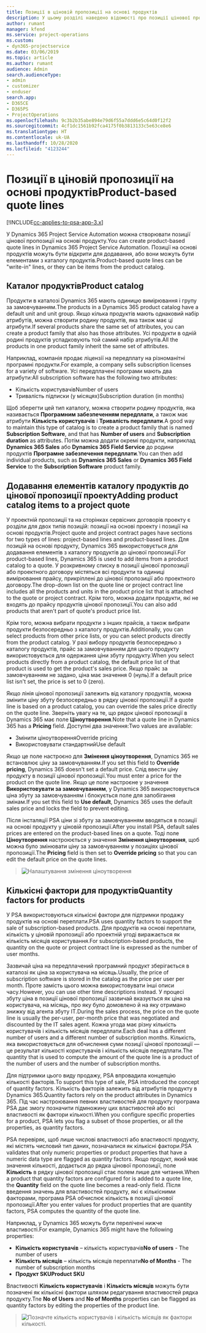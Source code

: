```yaml
---
title: Позиції в ціновій пропозиції на основі продуктів
description: У цьому розділі наведено відомості про позиції цінової пропозиції на основі продукту.
author: rumant
manager: kfend
ms.service: project-operations
ms.custom:
- dyn365-projectservice
ms.date: 03/06/2019
ms.topic: article
ms.author: rumant
audience: Admin
search.audienceType:
- admin
- customizer
- enduser
search.app:
- D365CE
- D365PS
- ProjectOperations
ms.openlocfilehash: 9c3b2b35abe894e79d6f55a7ddd6e5c64d0f12f2
ms.sourcegitcommit: 4cf1dc1561b92fca4175f0b3813133c5e63ce8e6
ms.translationtype: HT
ms.contentlocale: uk-UA
ms.lasthandoff: 10/28/2020
ms.locfileid: "4123244"
---
```

# <a name="product-based-quote-lines"></a><span data-ttu-id="911d2-103">Позиції в ціновій пропозиції на основі продуктів</span><span class="sxs-lookup"><span data-stu-id="911d2-103">Product-based quote lines</span></span>

[!INCLUDE[cc-applies-to-psa-app-3.x](../includes/cc-applies-to-psa-app-3x.md)]


<span data-ttu-id="911d2-104">У Dynamics 365 Project Service Automation можна створювати позиції цінової пропозиції на основі продукту.</span><span class="sxs-lookup"><span data-stu-id="911d2-104">You can create product-based quote lines in Dynamics 365 Project Service Automation.</span></span> <span data-ttu-id="911d2-105">Позиції на основі продуктів можуть бути відкрити для додавання, або вони можуть бути елементами з каталогу продуктів.</span><span class="sxs-lookup"><span data-stu-id="911d2-105">Product-based quote lines can be "write-in" lines, or they can be items from the product catalog.</span></span>

## <a name="product-catalog"></a><span data-ttu-id="911d2-106">Каталог продуктів</span><span class="sxs-lookup"><span data-stu-id="911d2-106">Product catalog</span></span>

<span data-ttu-id="911d2-107">Продукти в каталозі Dynamics 365 мають одиницю вимірювання і групу за замовчуванням.</span><span class="sxs-lookup"><span data-stu-id="911d2-107">The products in a Dynamics 365 product catalog have a default unit and unit group.</span></span> <span data-ttu-id="911d2-108">Якщо кілька продуктів мають однаковий набір атрибутів, можна створити родину продуктів, яка також має ці атрибути.</span><span class="sxs-lookup"><span data-stu-id="911d2-108">If several products share the same set of attributes, you can create a product family that also has those attributes.</span></span> <span data-ttu-id="911d2-109">Усі продукти в одній родині продуктів успадковують той самий набір атрибутів.</span><span class="sxs-lookup"><span data-stu-id="911d2-109">All the products in one product family inherit the same set of attributes.</span></span>

<span data-ttu-id="911d2-110">Наприклад, компанія продає ліцензії на передплату на різноманітні програмні продукти.</span><span class="sxs-lookup"><span data-stu-id="911d2-110">For example, a company sells subscription licenses for a variety of software.</span></span> <span data-ttu-id="911d2-111">Усі передплачені програми мають два атрибути:</span><span class="sxs-lookup"><span data-stu-id="911d2-111">All subscription software has the following two attributes:</span></span>

- <span data-ttu-id="911d2-112">Кількість користувачів</span><span class="sxs-lookup"><span data-stu-id="911d2-112">Number of users</span></span> 
- <span data-ttu-id="911d2-113">Тривалість підписки (у місяцях)</span><span class="sxs-lookup"><span data-stu-id="911d2-113">Subscription duration (in months)</span></span>

<span data-ttu-id="911d2-114">Щоб зберегти цей тип каталогу, можна створити родину продуктів, яка називається **Програмним забезпеченням передплати**, а також має атрибути **Кількість користувачів** і **Тривалість передплати**.</span><span class="sxs-lookup"><span data-stu-id="911d2-114">A good way to maintain this type of catalog is to create a product family that is named **Subscription Software**, and that has **Number of users** and **Subscription duration** as attributes.</span></span> <span data-ttu-id="911d2-115">Потім можна додати окремі продукти, наприклад **Dynamics 365 Sales** або **Dynamics 365 Field Service** до родини продуктів **Програмне забезпечення передплати**.</span><span class="sxs-lookup"><span data-stu-id="911d2-115">You can then add individual products, such as **Dynamics 365 Sales** or **Dynamics 365 Field Service** to the **Subscription Software** product family.</span></span>

## <a name="adding-product-catalog-items-to-a-project-quote"></a><span data-ttu-id="911d2-116">Додавання елементів каталогу продуктів до цінової пропозиції проекту</span><span class="sxs-lookup"><span data-stu-id="911d2-116">Adding product catalog items to a project quote</span></span>

<span data-ttu-id="911d2-117">У проектній пропозиції та на сторінках сервісних договорів проекту є розділи для двох типів позицій: позиції на основі проекту і позиції на основі продуктів.</span><span class="sxs-lookup"><span data-stu-id="911d2-117">Project quote and project contract pages have sections for two types of lines: project-based lines and product-based lines.</span></span> <span data-ttu-id="911d2-118">Для позицій на основі продукту, Dynamics 365 використовується для додавання елементів з каталогу продуктів до цінової пропозиції.</span><span class="sxs-lookup"><span data-stu-id="911d2-118">For product-based lines, Dynamics 365 is used to add items from a product catalog to a quote.</span></span> <span data-ttu-id="911d2-119">У розкривному списку в позиції цінової пропозиції або проектного договору містяться всі продукти та одиниці вимірювання прайсу, прикріплені до цінової пропозиції або проектного договору.</span><span class="sxs-lookup"><span data-stu-id="911d2-119">The drop-down list on the quote line or project contract line includes all the products and units in the product price list that is attached to the quote or project contract.</span></span> <span data-ttu-id="911d2-120">Крім того, можна додати продукти, які не входять до прайсу продуктів цінової пропозиції.</span><span class="sxs-lookup"><span data-stu-id="911d2-120">You can also add products that aren't part of quote's product price list.</span></span>

<span data-ttu-id="911d2-121">Крім того, можна вибрати продукти з інших прайсів, а також вибрати продукти безпосередньо з каталогу продуктів.</span><span class="sxs-lookup"><span data-stu-id="911d2-121">Additionally, you can select products from other price lists, or you can select products directly from the product catalog.</span></span> <span data-ttu-id="911d2-122">У разі вибору продуктів безпосередньо з каталогу продуктів, прайс за замовчуванням для цього продукту використовується для одержання ціни збуту продукту.</span><span class="sxs-lookup"><span data-stu-id="911d2-122">When you select products directly from a product catalog, the default price list of that product is used to get the product's sales price.</span></span> <span data-ttu-id="911d2-123">Якщо прайс за замовчуванням не задано, ціна має значення 0 (нуль).</span><span class="sxs-lookup"><span data-stu-id="911d2-123">If a default price list isn't set, the price is set to 0 (zero).</span></span>

<span data-ttu-id="911d2-124">Якщо лінія цінової пропозиції залежить від каталогу продуктів, можна змінити ціну збуту безпосередньо в рядку цінової пропозиції.</span><span class="sxs-lookup"><span data-stu-id="911d2-124">If a quote line is based on a product catalog, you can override the sales price directly on the quote line.</span></span> <span data-ttu-id="911d2-125">Зверніть увагу на те, що рядок цінової пропозиції в Dynamics 365 має поле **Ціноутворення**.</span><span class="sxs-lookup"><span data-stu-id="911d2-125">Note that a quote line in Dynamics 365 has a **Pricing** field.</span></span> <span data-ttu-id="911d2-126">Доступні два значення:</span><span class="sxs-lookup"><span data-stu-id="911d2-126">Two values are available:</span></span>

- <span data-ttu-id="911d2-127">Змінити ціноутворення</span><span class="sxs-lookup"><span data-stu-id="911d2-127">Override pricing</span></span>  
- <span data-ttu-id="911d2-128">Використовувати стандартний</span><span class="sxs-lookup"><span data-stu-id="911d2-128">Use default</span></span>

<span data-ttu-id="911d2-129">Якщо це поле настроєно для **Змінення ціноутворення**, Dynamics 365 не встановлює ціну за замовчуванням.</span><span class="sxs-lookup"><span data-stu-id="911d2-129">If you set this field to **Override pricing**, Dynamics 365 doesn't set a default price.</span></span> <span data-ttu-id="911d2-130">Слід ввести ціну продукту в позиції цінової пропозиції.</span><span class="sxs-lookup"><span data-stu-id="911d2-130">You must enter a price for the product on the quote line.</span></span> <span data-ttu-id="911d2-131">Якщо це поле настроєне у значення **Використовувати за замовчуванням**, у Dynamics 365 використовується ціна збуту за замовчуванням і блокується поле для запобігання змінам.</span><span class="sxs-lookup"><span data-stu-id="911d2-131">If you set this field to **Use default**, Dynamics 365 uses the default sales price and locks the field to prevent editing.</span></span>

<span data-ttu-id="911d2-132">Після інсталяції PSA ціни зі збуту за замовчуванням вводяться в позиції на основі продукту у ціновій пропозиції.</span><span class="sxs-lookup"><span data-stu-id="911d2-132">After you install PSA, default sales prices are entered on the product-based lines on a quote.</span></span> <span data-ttu-id="911d2-133">Тоді поле **Ціноутворення** настроюється у значення **Змінення ціноутворення**, щоб можна було змінювати ціну за замовчуванням у позиціях цінової пропозиції.</span><span class="sxs-lookup"><span data-stu-id="911d2-133">The **Pricing** field is then set to **Override pricing** so that you can edit the default price on the quote lines.</span></span>

> ![Налаштування змінення ціноутворення](media/basic-guide-10.png)
 
## <a name="quantity-factors-for-products"></a><span data-ttu-id="911d2-135">Кількісні фактори для продуктів</span><span class="sxs-lookup"><span data-stu-id="911d2-135">Quantity factors for products</span></span>

<span data-ttu-id="911d2-136">У PSA використовуються кількісні фактори для підтримки продажу продуктів на основі переплати.</span><span class="sxs-lookup"><span data-stu-id="911d2-136">PSA uses quantity factors to support the sale of subscription-based products.</span></span> <span data-ttu-id="911d2-137">Для продуктів на основі переплати, кількість у ціновій пропозиції або проектній угоді виражається як кількість місяців користування.</span><span class="sxs-lookup"><span data-stu-id="911d2-137">For subscription-based products, the quantity on the quote or project contract line is expressed as the number of user months.</span></span>

<span data-ttu-id="911d2-138">Зазвичай ціна на передплачений програмний продукт зберігається в каталозі як ціна за користувача на місяць.</span><span class="sxs-lookup"><span data-stu-id="911d2-138">Usually, the price of subscription software is stored in the catalog as the price per user per month.</span></span> <span data-ttu-id="911d2-139">Проте замість цього можна використовувати інші описи часу.</span><span class="sxs-lookup"><span data-stu-id="911d2-139">However, you can use other time descriptions instead.</span></span> <span data-ttu-id="911d2-140">У процесі збуту ціна в позиції цінової пропозиції зазвичай вказується як ціна на користувача, на місяць, про яку було домовлено й на яку отримано знижку від агента збуту ІТ.</span><span class="sxs-lookup"><span data-stu-id="911d2-140">During the sales process, the price on the quote line is usually the per-user, per-month price that was negotiated and discounted by the IT sales agent.</span></span> <span data-ttu-id="911d2-141">Кожна угода має різну кількість користувачів і кількість місяців передплати.</span><span class="sxs-lookup"><span data-stu-id="911d2-141">Each deal has a different number of users and a different number of subscription months.</span></span> <span data-ttu-id="911d2-142">Кількість, яка використовується для обчислення суми позиції цінової пропозиції — це результат кількості користувачів і кількість місяців передплати.</span><span class="sxs-lookup"><span data-stu-id="911d2-142">The quantity that is used to compute the amount of the quote line is a product of the number of users and the number of subscription months.</span></span>

<span data-ttu-id="911d2-143">Для підтримки цього виду продажу, PSA впровадила концепцію кількості факторів.</span><span class="sxs-lookup"><span data-stu-id="911d2-143">To support this type of sale, PSA introduced the concept of quantity factors.</span></span> <span data-ttu-id="911d2-144">Кількість факторів залежить від атрибутів продукту в Dynamics 365.</span><span class="sxs-lookup"><span data-stu-id="911d2-144">Quantity factors rely on the product attributes in Dynamics 365.</span></span> <span data-ttu-id="911d2-145">Під час настроювання певних властивостей для продукту програма PSA дає змогу позначити підмножину цих властивостей або всі властивості як фактори кількості.</span><span class="sxs-lookup"><span data-stu-id="911d2-145">When you configure specific properties for a product, PSA lets you flag a subset of those properties, or all the properties, as quantity factors.</span></span>

<span data-ttu-id="911d2-146">PSA перевіряє, щоб лише числові властивості або властивості продукту, які містять числовий тип даних, позначалися як кількісні фактори.</span><span class="sxs-lookup"><span data-stu-id="911d2-146">PSA validates that only numeric properties or product properties that have a numeric data type are flagged as quantity factors.</span></span> <span data-ttu-id="911d2-147">Якщо продукт, який має значення кількості, додається до рядка цінової пропозиції, поле **Кількість** в рядку цінової пропозиції стає полем лише для читання.</span><span class="sxs-lookup"><span data-stu-id="911d2-147">When a product that quantity factors are configured for is added to a quote line, the **Quantity** field on the quote line becomes a read-only field.</span></span> <span data-ttu-id="911d2-148">Після введення значень для властивостей продукту, які є кількісними факторами, програма PSA обчислює кількість в позиції цінової пропозиції.</span><span class="sxs-lookup"><span data-stu-id="911d2-148">After you enter values for product properties that are quantity factors, PSA computes the quantity of the quote line.</span></span>

<span data-ttu-id="911d2-149">Наприклад, у Dynamics 365 можуть бути перелічені нижче властивості.</span><span class="sxs-lookup"><span data-stu-id="911d2-149">For example, Dynamics 365 might have the following properties:</span></span> 

- <span data-ttu-id="911d2-150">**Кількість користувачів** – кількість користувачів</span><span class="sxs-lookup"><span data-stu-id="911d2-150">**No of users** - The number of users</span></span> 
- <span data-ttu-id="911d2-151">**Кількість місяців** – кількість місяців переплати</span><span class="sxs-lookup"><span data-stu-id="911d2-151">**No of Months** - The number of subscription months</span></span>
- <span data-ttu-id="911d2-152">**Продукт SKU**</span><span class="sxs-lookup"><span data-stu-id="911d2-152">**Product SKU**</span></span> 

<span data-ttu-id="911d2-153">Властивості **Кількість користувачів** і **Кількість місяців** можуть бути позначені як кількісні фактори шляхом редагування властивостей рядка продукту.</span><span class="sxs-lookup"><span data-stu-id="911d2-153">Tne **No of Users** and **No of Months** properties can be flagged as quantity factors by editing the properties of the product line.</span></span> 

> ![Позначте кількість користувачів і кількість місяців як фактори кількості.](media/basic-guide-11.png)
 
